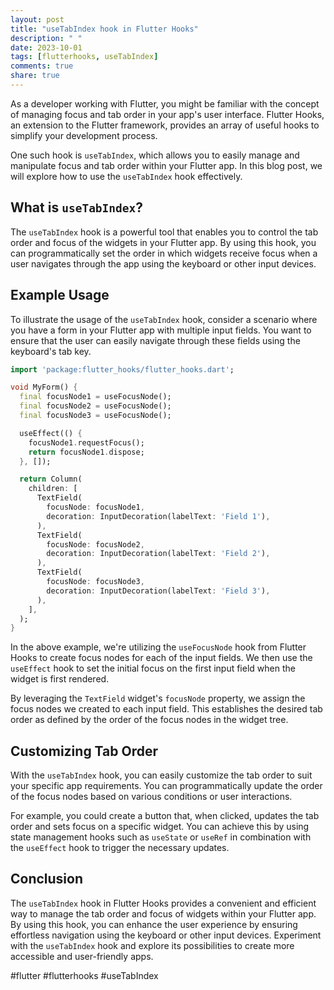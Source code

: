 ```yaml
---
layout: post
title: "useTabIndex hook in Flutter Hooks"
description: " "
date: 2023-10-01
tags: [flutterhooks, useTabIndex]
comments: true
share: true
---
```


As a developer working with Flutter, you might be familiar with the concept of managing focus and tab order in your app's user interface. Flutter Hooks, an extension to the Flutter framework, provides an array of useful hooks to simplify your development process.

One such hook is `useTabIndex`, which allows you to easily manage and manipulate focus and tab order within your Flutter app. In this blog post, we will explore how to use the `useTabIndex` hook effectively.

## What is `useTabIndex`?

The `useTabIndex` hook is a powerful tool that enables you to control the tab order and focus of the widgets in your Flutter app. By using this hook, you can programmatically set the order in which widgets receive focus when a user navigates through the app using the keyboard or other input devices.

## Example Usage

To illustrate the usage of the `useTabIndex` hook, consider a scenario where you have a form in your Flutter app with multiple input fields. You want to ensure that the user can easily navigate through these fields using the keyboard's tab key.

```dart
import 'package:flutter_hooks/flutter_hooks.dart';

void MyForm() {
  final focusNode1 = useFocusNode();
  final focusNode2 = useFocusNode();
  final focusNode3 = useFocusNode();

  useEffect(() {
    focusNode1.requestFocus();
    return focusNode1.dispose;
  }, []);

  return Column(
    children: [
      TextField(
        focusNode: focusNode1,
        decoration: InputDecoration(labelText: 'Field 1'),
      ),
      TextField(
        focusNode: focusNode2,
        decoration: InputDecoration(labelText: 'Field 2'),
      ),
      TextField(
        focusNode: focusNode3,
        decoration: InputDecoration(labelText: 'Field 3'),
      ),
    ],
  );
}
```

In the above example, we're utilizing the `useFocusNode` hook from Flutter Hooks to create focus nodes for each of the input fields. We then use the `useEffect` hook to set the initial focus on the first input field when the widget is first rendered.

By leveraging the `TextField` widget's `focusNode` property, we assign the focus nodes we created to each input field. This establishes the desired tab order as defined by the order of the focus nodes in the widget tree.

## Customizing Tab Order

With the `useTabIndex` hook, you can easily customize the tab order to suit your specific app requirements. You can programmatically update the order of the focus nodes based on various conditions or user interactions.

For example, you could create a button that, when clicked, updates the tab order and sets focus on a specific widget. You can achieve this by using state management hooks such as `useState` or `useRef` in combination with the `useEffect` hook to trigger the necessary updates.

## Conclusion

The `useTabIndex` hook in Flutter Hooks provides a convenient and efficient way to manage the tab order and focus of widgets within your Flutter app. By using this hook, you can enhance the user experience by ensuring effortless navigation using the keyboard or other input devices. Experiment with the `useTabIndex` hook and explore its possibilities to create more accessible and user-friendly apps.

#flutter #flutterhooks #useTabIndex